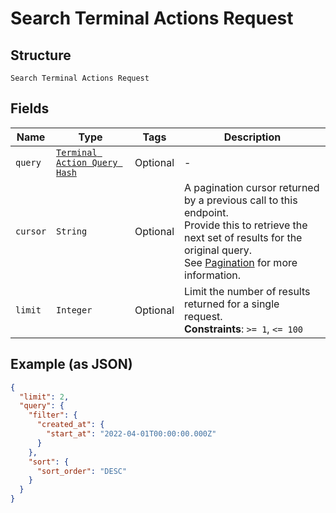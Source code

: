 
# Search Terminal Actions Request

## Structure

`Search Terminal Actions Request`

## Fields

| Name | Type | Tags | Description |
|  --- | --- | --- | --- |
| `query` | [`Terminal Action Query Hash`](../../doc/models/terminal-action-query.md) | Optional | - |
| `cursor` | `String` | Optional | A pagination cursor returned by a previous call to this endpoint.<br>Provide this to retrieve the next set of results for the original query.<br>See [Pagination](https://developer.squareup.com/docs/basics/api101/pagination) for more<br>information. |
| `limit` | `Integer` | Optional | Limit the number of results returned for a single request.<br>**Constraints**: `>= 1`, `<= 100` |

## Example (as JSON)

```json
{
  "limit": 2,
  "query": {
    "filter": {
      "created_at": {
        "start_at": "2022-04-01T00:00:00.000Z"
      }
    },
    "sort": {
      "sort_order": "DESC"
    }
  }
}
```

